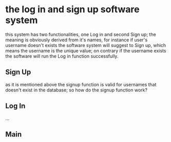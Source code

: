 # the log in and sign up software system
this system has two functionalities, one Log in and second Sign up; the meaning is obviously derived from it's names, for instance if user's username doesn't exists the software system will suggest to Sign up, which means the username is the unique value;
on contrary if the username exists the software will run the Log in function successfully.

## Sign Up
as it is mentioned above the signup function is valid for usernames that doesn't exist in the database; so how do the signup function work?

## Log In
...

## Main
